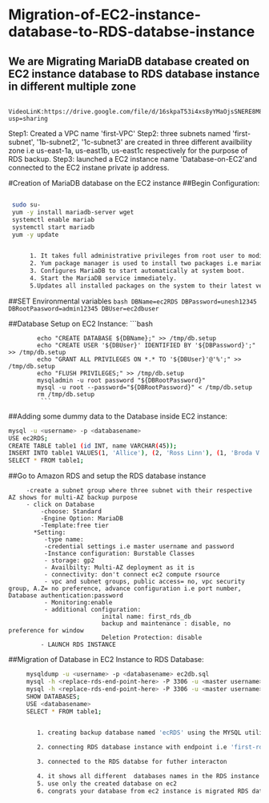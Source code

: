 # Migration-of-EC2-instance-database-to-RDS-databse-instance
## We are Migrating  MariaDB database created on  EC2 instance database to RDS database instance in different multiple zone

      VideoLinK:https://drive.google.com/file/d/16skpaT53i4xs8yYMaOjsSNERE8M8j2kM/view?usp=sharing
 
 Step1: Created a VPC name 'first-VPC' 
 Step2: three subnets named 'first-subnet', '1b-subnet2', '1c-subnet3' are created in three different availbility zone i.e us-east-1a, us-east1b, us-east1c respectively for the purpose of RDS backup.
 Step3: launched a EC2 instance name 'Database-on-EC2'and  connected to the EC2 instane private ip address.

 #Creation of MariaDB database on the EC2 instance
              ##Begin Configuration:
              
 ```bash

  sudo su-
  yum -y install mariadb-server wget  
  systemctl enable mariab
  systemctl start mariadb
  yum -y update
 

       1. It takes full administrative privileges from root user to modify,create and install software after identifying password prompt.It changes symbol to #
       2. Yum package manager is used to install two packages i.e mariadb-server and wget which is a command line tool for downloading files from the internet. -y automatically answer yes
       3. Configures MariaDB to start automatically at system boot.
       4. Start the MariaDB service immediately.
       5.Updates all installed packages on the system to their latest versions
```
           
##SET Environmental variables
      ```bash
              DBName=ec2RDS
              DBPassword=unesh12345
              DBRootPaasword=admin12345
              DBUser=ec2dbuser
      ```

            
##Database Setup on EC2 Instance:
             ```bash
             
            echo "CREATE DATABASE ${DBName};" >> /tmp/db.setup
            echo "CREATE USER '${DBUser}' IDENTIFIED BY '${DBPassword}';" >> /tmp/db.setup
            echo "GRANT ALL PRIVILEGES ON *.* TO '${DBUser}'@'%';" >> /tmp/db.setup
            echo "FLUSH PRIVILEGES;" >> /tmp/db.setup
            mysqladmin -u root password "${DBRootPassword}"
            mysql -u root --password="${DBRootPassword}" < /tmp/db.setup
            rm /tmp/db.setup
             ```


##Adding some dummy data to the Database inside EC2 instance:

```bash
mysql -u <username> -p <databasename>
USE ec2RDS;
CREATE TABLE table1 (id INT, name VARCHAR(45));
INSERT INTO table1 VALUES(1, 'Allice'), (2, 'Ross Linn'), (1, 'Broda V'), (2, 'Annie Marrie');
SELECT * FROM table1;
```


 ##Go to Amazon RDS and setup the RDS database instance

         -create a subnet group where three subnet with their respective AZ shows for multi-AZ backup purpose
         - click on Database
             -choose: Standard
             -Engine Option: MariaDB
             -Template:free tier
           *Setting:
              -type name:
              -credential settings i.e master username and password
              -Instance configuration: Burstable Classes
              - storage: gp2
              - Availbilty: Multi-AZ deployment as it is 
              - connectivity: don't connect ec2 compute rsource 
              - vpc and subnet groups, public access= no, vpc security group, A.Z= no preference, advance configuration i.e port number, Database authentication:password
              - Monitoring:enable
              - additional configuration:
                              inital name: first_rds_db
                              backup and maintenance : disable, no preference for window
                              Deletion Protection: disable
             - LAUNCH RDS INSTANCE



##Migration of Database in EC2 Instance to RDS Database:

```bash
     mysqldump -u <username> -p <databasename> ec2db.sql
     mysql -h <replace-rds-end-point-here> -P 3306 -u <master username> -p <databsename on RDS>  < ec2db.sql
     mysql -h <replace-rds-end-point-here> -P 3306 -u <master username> -p
     SHOW DATABASES;
     USE <databasename>
     SELECT * FROM table1;


        1. creating backup database named 'ecRDS' using the MYSQL utility mysqldump. database is saved on ec2db.sql

        2. connecting RDS database instance with endpoint i.e 'first-rdb-database-1.cls4s2ge8p8q.us-east-1.rds.amazonaws.com' and port number is essential, backup database i.e ec2db.sql is imported on RDS database instance, it prompots for mater passowrd from RDS ,master username= admin, master password=unesh12345 ,databasename= first_rds_db

        3. connected to the RDS databse for futher interacton

        4. it shows all different  databases names in the RDS instance
        5. use only the created database on ec2
        6. congrats your database from ec2 instance is migrated RDS databse instance
```




        
 
      
